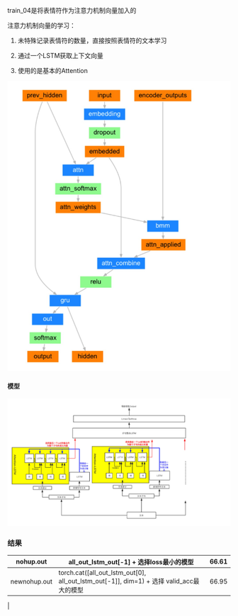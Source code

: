  train_04是将表情符作为注意力机制向量加入的

 注意力机制向量的学习：

 1. 未特殊记录表情符的数量，直接按照表情符的文本学习

 2. 通过一个LSTM获取上下文向量

 3. 使用的是基本的Attention

 ![Attention机制](README.assets/attention.jpg)

 

 #### 模型

  ![train_04模型——emoji_attention](README.assets/model.jpg)

### 结果

nohup.out| all_out_lstm_out[-1] + 选择loss最小的模型 | 66.61
-|-|-
newnohup.out|torch.cat([all_out_lstm_out[0], all_out_lstm_out[-1]], dim=1) + 选择 valid_acc最大的模型|66.95
|
